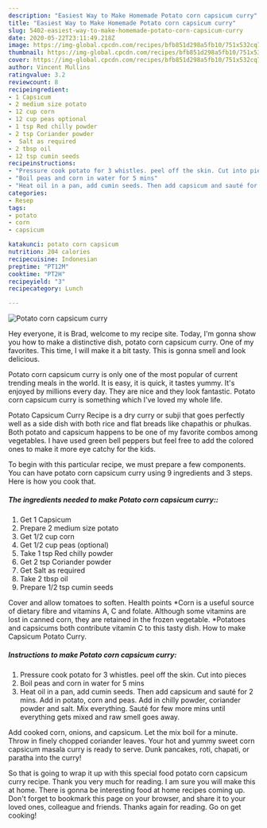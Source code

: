 ```yaml
---
description: "Easiest Way to Make Homemade Potato corn capsicum curry"
title: "Easiest Way to Make Homemade Potato corn capsicum curry"
slug: 5402-easiest-way-to-make-homemade-potato-corn-capsicum-curry
date: 2020-05-22T23:11:49.218Z
image: https://img-global.cpcdn.com/recipes/bfb851d298a5fb10/751x532cq70/potato-corn-capsicum-curry-recipe-main-photo.jpg
thumbnail: https://img-global.cpcdn.com/recipes/bfb851d298a5fb10/751x532cq70/potato-corn-capsicum-curry-recipe-main-photo.jpg
cover: https://img-global.cpcdn.com/recipes/bfb851d298a5fb10/751x532cq70/potato-corn-capsicum-curry-recipe-main-photo.jpg
author: Vincent Mullins
ratingvalue: 3.2
reviewcount: 8
recipeingredient:
- 1 Capsicum
- 2 medium size potato
- 12 cup corn
- 12 cup peas optional
- 1 tsp Red chilly powder
- 2 tsp Coriander powder
-  Salt as required
- 2 tbsp oil
- 12 tsp cumin seeds
recipeinstructions:
- "Pressure cook potato for 3 whistles. peel off the skin. Cut into pieces"
- "Boil peas and corn in water for 5 mins"
- "Heat oil in a pan, add cumin seeds. Then add capsicum and sauté for 2 mins. Add in potato, corn and peas. Add in chilly powder, coriander powder and salt. Mix everything. Sauté for few more mins until everything gets mixed and raw smell goes away."
categories:
- Resep
tags:
- potato
- corn
- capsicum

katakunci: potato corn capsicum
nutrition: 204 calories
recipecuisine: Indonesian
preptime: "PT12M"
cooktime: "PT2H"
recipeyield: "3"
recipecategory: Lunch

---
```



![Potato corn capsicum curry](https://img-global.cpcdn.com/recipes/bfb851d298a5fb10/751x532cq70/potato-corn-capsicum-curry-recipe-main-photo.jpg)

Hey everyone, it is Brad, welcome to my recipe site. Today, I'm gonna show you how to make a distinctive dish, potato corn capsicum curry. One of my favorites. This time, I will make it a bit tasty. This is gonna smell and look delicious.

Potato corn capsicum curry is only one of the most popular of current trending meals in the world. It is easy, it is quick, it tastes yummy. It's enjoyed by millions every day. They are nice and they look fantastic. Potato corn capsicum curry is something which I've loved my whole life.

Potato Capsicum Curry Recipe is a dry curry or subji that goes perfectly well as a side dish with both rice and flat breads like chapathis or phulkas. Both potato and capsicum happens to be one of my favorite combos among vegetables. I have used green bell peppers but feel free to add the colored ones to make it more eye catchy for the kids.


To begin with this particular recipe, we must prepare a few components. You can have potato corn capsicum curry using 9 ingredients and 3 steps. Here is how you cook that.

##### The ingredients needed to make Potato corn capsicum curry::

1. Get 1 Capsicum
1. Prepare 2 medium size potato
1. Get 1/2 cup corn
1. Get 1/2 cup peas (optional)
1. Take 1 tsp Red chilly powder
1. Get 2 tsp Coriander powder
1. Get  Salt as required
1. Take 2 tbsp oil
1. Prepare 1/2 tsp cumin seeds


Cover and allow tomatoes to soften. Health points *Corn is a useful source of dietary fibre and vitamins A, C and folate. Although some vitamins are lost in canned corn, they are retained in the frozen vegetable. *Potatoes and capsicums both contribute vitamin C to this tasty dish. How to make Capsicum Potato Curry. 

##### Instructions to make Potato corn capsicum curry:

1. Pressure cook potato for 3 whistles. peel off the skin. Cut into pieces
1. Boil peas and corn in water for 5 mins
1. Heat oil in a pan, add cumin seeds. Then add capsicum and sauté for 2 mins. Add in potato, corn and peas. Add in chilly powder, coriander powder and salt. Mix everything. Sauté for few more mins until everything gets mixed and raw smell goes away.


Add cooked corn, onions, and capsicum. Let the mix boil for a minute. Throw in finely chopped coriander leaves. Your hot and yummy sweet corn capsicum masala curry is ready to serve. Dunk pancakes, roti, chapati, or paratha into the curry! 

So that is going to wrap it up with this special food potato corn capsicum curry recipe. Thank you very much for reading. I am sure you will make this at home. There is gonna be interesting food at home recipes coming up. Don't forget to bookmark this page on your browser, and share it to your loved ones, colleague and friends. Thanks again for reading. Go on get cooking!
